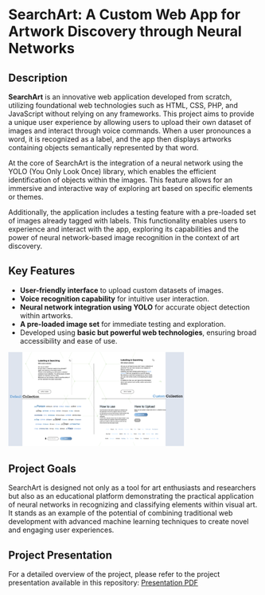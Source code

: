 # SearchArt: A Custom Web App for Artwork Discovery through Neural Networks

## Description
**SearchArt** is an innovative web application developed from scratch, utilizing foundational web technologies such as HTML, CSS, PHP, and JavaScript without relying on any frameworks. This project aims to provide a unique user experience by allowing users to upload their own dataset of images and interact through voice commands. When a user pronounces a word, it is recognized as a label, and the app then displays artworks containing objects semantically represented by that word.

At the core of SearchArt is the integration of a neural network using the YOLO (You Only Look Once) library, which enables the efficient identification of objects within the images. This feature allows for an immersive and interactive way of exploring art based on specific elements or themes.

Additionally, the application includes a testing feature with a pre-loaded set of images already tagged with labels. This functionality enables users to experience and interact with the app, exploring its capabilities and the power of neural network-based image recognition in the context of art discovery.


## Key Features
- **User-friendly interface** to upload custom datasets of images.
- **Voice recognition capability** for intuitive user interaction.
- **Neural network integration using YOLO** for accurate object detection within artworks.
- **A pre-loaded image set** for immediate testing and exploration.
- Developed using **basic but powerful web technologies**, ensuring broad accessibility and ease of use.

<img src="https://github.com/francescobaio/SearchArt/blob/main/vision.png" style="width: 70%; height: 70%;">


## Project Goals
SearchArt is designed not only as a tool for art enthusiasts and researchers but also as an educational platform demonstrating the practical application of neural networks in recognizing and classifying elements within visual art. It stands as an example of the potential of combining traditional web development with advanced machine learning techniques to create novel and engaging user experiences.

## Project Presentation
For a detailed overview of the project, please refer to the project presentation available in this repository: [Presentation PDF](https://github.com/francescobaio/SearchArt/blob/main/Presentazione-SearchArt.pdf)


